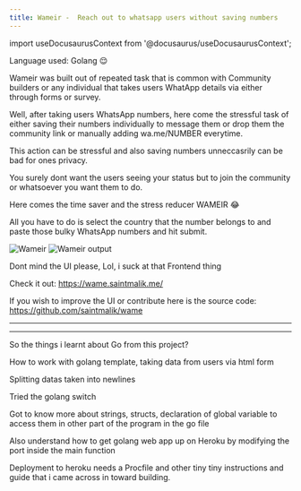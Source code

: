 ```yaml
---
title: Wameir -  Reach out to whatsapp users without saving numbers
---
```


import useDocusaurusContext from '@docusaurus/useDocusaurusContext';

Language used: Golang 😌

Wameir was built out of repeated task that is common with Community builders or any individual that takes users WhatApp details via either through forms or survey.

Well, after taking users WhatsApp numbers, here come the stressful task of either saving their numbers individually to message them or drop them the community link or manually adding wa.me/NUMBER everytime.

This action can be stressful and also saving numbers unneccasrily can be bad for ones privacy.

You surely dont want the users seeing your status but to join the community or whatsoever you want them to do.

Here comes the time saver and the stress reducer WAMEIR 😂

All you have to do is select the country that the number belongs to and paste those bulky WhatsApp numbers and hit submit.

<picture>
  <source type="image/webp" srcset={`${useDocusaurusContext().siteConfig.customFields.imgurl}/bgimg/wameir.webp`} alt="Wameir"/>
  <source type="image/jpeg" srcset={`${useDocusaurusContext().siteConfig.customFields.imgurl}/bgimg/wameir.jpg`} alt="Wameir"/>
  <img src={`${useDocusaurusContext().siteConfig.customFields.imgurl}/bgimg/wameir.jpg`} alt="Wameir"/>
</picture>

<picture>
  <source type="image/webp" srcset={`${useDocusaurusContext().siteConfig.customFields.imgurl}/bgimg/wameir-output.webp`} alt="Wameir output"/>
  <source type="image/jpeg" srcset={`${useDocusaurusContext().siteConfig.customFields.imgurl}/bgimg/wameir-output.jpg`} alt="Wameir output"/>
  <img src={`${useDocusaurusContext().siteConfig.customFields.imgurl}/bgimg/wameir-output.jpg`} alt="Wameir output"/>
</picture>

Dont mind the UI please, Lol, i suck at that Frontend thing

Check it out: https://wame.saintmalik.me/

If you wish to improve the UI or contribute here is the source code: https://github.com/saintmalik/wame

---
---

So the things i learnt about Go from this project?

How to work with golang template, taking data from users via html form

Splitting datas taken into newlines

Tried the golang switch

Got to know more about strings, structs, declaration of global variable to access them in other part of the program in the go file

Also understand how to get golang web app up on Heroku by modifying the port inside the main function

Deployment to heroku needs a Procfile and other tiny tiny instructions and guide that i came across in toward building.